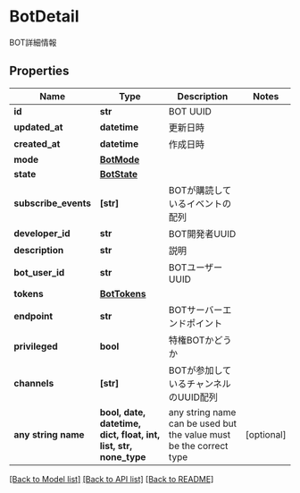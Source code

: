 # BotDetail

BOT詳細情報

## Properties
Name | Type | Description | Notes
------------ | ------------- | ------------- | -------------
**id** | **str** | BOT UUID | 
**updated_at** | **datetime** | 更新日時 | 
**created_at** | **datetime** | 作成日時 | 
**mode** | [**BotMode**](BotMode.md) |  | 
**state** | [**BotState**](BotState.md) |  | 
**subscribe_events** | **[str]** | BOTが購読しているイベントの配列 | 
**developer_id** | **str** | BOT開発者UUID | 
**description** | **str** | 説明 | 
**bot_user_id** | **str** | BOTユーザーUUID | 
**tokens** | [**BotTokens**](BotTokens.md) |  | 
**endpoint** | **str** | BOTサーバーエンドポイント | 
**privileged** | **bool** | 特権BOTかどうか | 
**channels** | **[str]** | BOTが参加しているチャンネルのUUID配列 | 
**any string name** | **bool, date, datetime, dict, float, int, list, str, none_type** | any string name can be used but the value must be the correct type | [optional]

[[Back to Model list]](../README.md#documentation-for-models) [[Back to API list]](../README.md#documentation-for-api-endpoints) [[Back to README]](../README.md)


